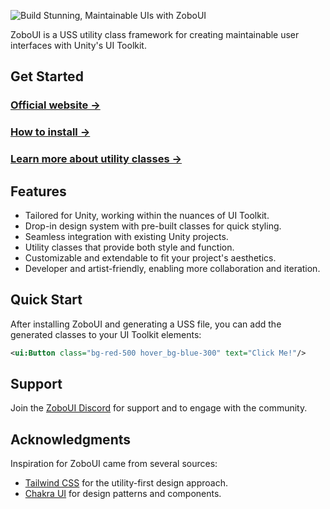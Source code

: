 ![Build Stunning, Maintainable UIs with ZoboUI](https://democlipper.b-cdn.net/zoboui/images/zobo-ui-package-header.jpg "Build Stunning, Maintainable UIs with ZoboUI")

ZoboUI is a USS utility class framework for creating maintainable user interfaces with Unity's UI Toolkit.

## Get Started

### [Official website →](https://zoboui.com/)

### [How to install →](https://zoboui.com/docs/getting-started/installation)

### [Learn more about utility classes →](https://zoboui.com/docs/concepts/utility-classes)

## Features

- Tailored for Unity, working within the nuances of UI Toolkit.
- Drop-in design system with pre-built classes for quick styling.
- Seamless integration with existing Unity projects.
- Utility classes that provide both style and function.
- Customizable and extendable to fit your project's aesthetics.
- Developer and artist-friendly, enabling more collaboration and iteration.

## Quick Start

After installing ZoboUI and generating a USS file, you can add the generated classes to your UI Toolkit elements:

```xml
<ui:Button class="bg-red-500 hover_bg-blue-300" text="Click Me!"/>
```

## Support

Join the [ZoboUI Discord](https://zoboui.com/community) for support and to engage with the community.

## Acknowledgments

Inspiration for ZoboUI came from several sources:

- [Tailwind CSS](https://tailwindcss.com/) for the utility-first design approach.
- [Chakra UI](https://chakra-ui.com/) for design patterns and components.
